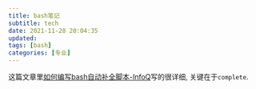 ```yaml
---
title: bash笔记
subtitle: tech
date: 2021-11-28 20:04:35
updated:
tags: [bash]
categories: [专业]
---
```



这篇文章里[如何编写bash自动补全脚本\-InfoQ](https://www.infoq.cn/article/bash-programmable-completion-tutorial)写的很详细, 关键在于`complete`.
